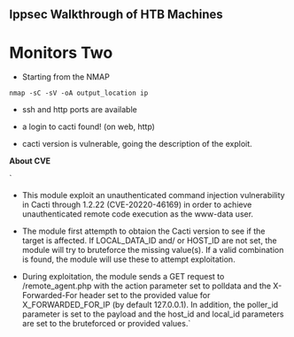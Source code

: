 ## Ippsec Walkthrough of HTB Machines

# Monitors Two

- Starting from the NMAP
```
nmap -sC -sV -oA output_location ip
```

- ssh and http ports are available

- a login to cacti found! (on web, http)

- cacti version is vulnerable, going the description of the exploit.

**About CVE**

`
- This module exploit an unauthenticated command injection vulnerability in Cacti through 1.2.22 (CVE-20220-46169) in order to achieve unauthenticated remote code execution as the www-data user. 

- The module first attempth to obtaion the Cacti version to see if the target is affected. If LOCAL_DATA_ID and/ or HOST_ID are not set, the module will try to bruteforce the missing value(s). If a valid combination is found, the module will use these to attempt exploitation.

- During exploitation, the module sends a GET request to /remote_agent.php with the action parameter set to polldata and the X-Forwarded-For header set to the provided value for X_FORWARDED_FOR_IP (by default 127.0.0.1). In addition, the poller_id parameter is set to the payload and the host_id and local_id parameters are set to the bruteforced or provided values.`
